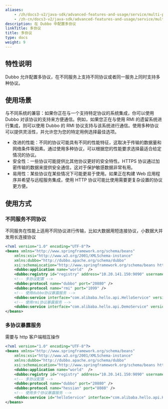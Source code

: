 ```yaml
---
aliases:
    - /zh/docs3-v2/java-sdk/advanced-features-and-usage/service/multi-protocols/
    - /zh-cn/docs3-v2/java-sdk/advanced-features-and-usage/service/multi-protocols/
description: 在 Dubbo 中配置多协议
linkTitle: 多协议
title: 多协议
type: docs
weight: 9
---
```






## 特性说明
Dubbo 允许配置多协议，在不同服务上支持不同协议或者同一服务上同时支持多种协议。

## 使用场景

与不同系统的兼容：如果你正在与一个支持特定协议的系统集成，你可以使用 Dubbo 对该协议的支持来方便通信。例如，如果您正在与使用 RMI 的遗留系统进行集成，则可以使用 Dubbo 的 RMI 协议支持与该系统进行通信。使用多种协议可以提供灵活性，并允许您为您的特定用例选择最佳选项。

- 改进的性能：不同的协议可能具有不同的性能特征，这取决于传输的数据量和网络条件等因素。通过使用多种协议，可以根据您的性能要求选择最适合给定情况的协议。
- 安全性：一些协议可能提供比其他协议更好的安全特性。HTTPS 协议通过加密传输的数据来提供安全通信，这对于保护敏感数据非常有用。
- 易用性：某些协议在某些情况下可能更易于使用。如果正在构建 Web 应用程序并希望与远程服务集成，使用 HTTP 协议可能比使用需要更复杂设置的协议更方便。

## 使用方式

### 不同服务不同协议
不同服务在性能上适用不同协议进行传输，比如大数据用短连接协议，小数据大并发用长连接协议

```xml
<?xml version="1.0" encoding="UTF-8"?>
<beans xmlns="http://www.springframework.org/schema/beans"
    xmlns:xsi="http://www.w3.org/2001/XMLSchema-instance"
    xmlns:dubbo="http://dubbo.apache.org/schema/dubbo"
    xsi:schemaLocation="http://www.springframework.org/schema/beans http://www.springframework.org/schema/beans/spring-beans-4.3.xsd http://dubbo.apache.org/schema/dubbo http://dubbo.apache.org/schema/dubbo/dubbo.xsd"> 
    <dubbo:application name="world"  />
    <dubbo:registry id="registry" address="10.20.141.150:9090" username="admin" password="hello1234" />
    <!-- 多协议配置 -->
    <dubbo:protocol name="dubbo" port="20880" />
    <dubbo:protocol name="rmi" port="1099" />
    <!-- 使用dubbo协议暴露服务 -->
    <dubbo:service interface="com.alibaba.hello.api.HelloService" version="1.0.0" ref="helloService" protocol="dubbo" />
    <!-- 使用rmi协议暴露服务 -->
    <dubbo:service interface="com.alibaba.hello.api.DemoService" version="1.0.0" ref="demoService" protocol="rmi" /> 
</beans>
```

### 多协议暴露服务
需要与 http 客户端相互操作

```xml
<?xml version="1.0" encoding="UTF-8"?>
<beans xmlns="http://www.springframework.org/schema/beans"
    xmlns:xsi="http://www.w3.org/2001/XMLSchema-instance"
    xmlns:dubbo="http://dubbo.apache.org/schema/dubbo"
    xsi:schemaLocation="http://www.springframework.org/schema/beans http://www.springframework.org/schema/beans/spring-beans-4.3.xsd http://dubbo.apache.org/schema/dubbo http://dubbo.apache.org/schema/dubbo/dubbo.xsd">
    <dubbo:application name="world"  />
    <dubbo:registry id="registry" address="10.20.141.150:9090" username="admin" password="hello1234" />
    <!-- 多协议配置 -->
    <dubbo:protocol name="dubbo" port="20880" />
    <dubbo:protocol name="hessian" port="8080" />
    <!-- 使用多个协议暴露服务 -->
    <dubbo:service id="helloService" interface="com.alibaba.hello.api.HelloService" version="1.0.0" protocol="dubbo,hessian" />
</beans>
```